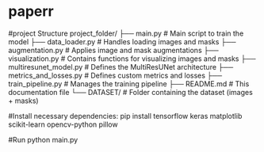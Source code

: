 # paperr

#project Structure 
project_folder/
├── main.py                    # Main script to train the model
├── data_loader.py              # Handles loading images and masks
├── augmentation.py             # Applies image and mask augmentations
├── visualization.py            # Contains functions for visualizing images and masks
├── multiresunet_model.py       # Defines the MultiResUNet architecture
├── metrics_and_losses.py       # Defines custom metrics and losses
├── train_pipeline.py           # Manages the training pipeline
├── README.md                    # This documentation file
└── DATASET/                      # Folder containing the dataset (images + masks)

#Install necessary dependencies:
pip install tensorflow keras matplotlib scikit-learn opencv-python pillow


#Run
python main.py


